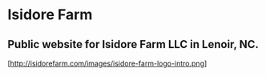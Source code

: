 # Isidore Farm

## Public website for Isidore Farm LLC in Lenoir, NC.

[http://isidorefarm.com/images/isidore-farm-logo-intro.png]
